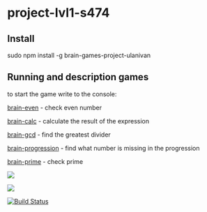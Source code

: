 # project-lvl1-s474

## Install

sudo npm install -g brain-games-project-ulanivan

## Running and description games

to start the game write to the console:

<a href="https://asciinema.org/a/d00SUE9ROsljnuzhpnKBecUBO">brain-even</a> - check even number

<a href="https://asciinema.org/a/rLJih9onxV3EUbDBCsoEJ7hCp">brain-calc</a> - calculate the result of the expression

<a href="https://asciinema.org/a/DpyhwNbRpco8kYR7QahrIRsvN">brain-gcd</a> - find the greatest divider

<a href="https://asciinema.org/a/rUcVvaKnN8gGMgvUQYkNQrWwe">brain-progression</a> - find what number is missing in the progression

<a href="https://asciinema.org/a/cok2TymU691xdZFZrHYjSwNPB">brain-prime</a> - check prime

<a href="https://codeclimate.com/github/ulanivan/project-lvl1-s474/maintainability"><img src="https://api.codeclimate.com/v1/badges/1d7cc344be34a02206ce/maintainability" /></a>

<a href="https://codeclimate.com/github/ulanivan/project-lvl1-s474/test_coverage"><img src="https://api.codeclimate.com/v1/badges/1d7cc344be34a02206ce/test_coverage" /></a>

[![Build Status](https://travis-ci.org/ulanivan/project-lvl1-s474.svg?branch=master)](https://travis-ci.org/ulanivan/project-lvl1-s474)
